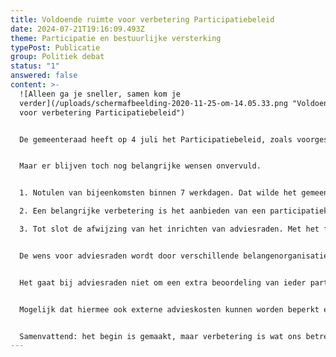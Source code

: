 ```yaml
---
title: Voldoende ruimte voor verbetering Participatiebeleid
date: 2024-07-21T19:16:09.493Z
theme: Participatie en bestuurlijke versterking
typePost: Publicatie
group: Politiek debat
status: "1"
answered: false
content: >-
  ![Alleen ga je sneller, samen kom je
  verder](/uploads/schermafbeelding-2020-11-25-om-14.05.33.png "Voldoende ruimte
  voor verbetering Participatiebeleid")


  De gemeenteraad heeft op 4 juli het Participatiebeleid, zoals voorgesteld, omarmd. Ook VughtParticipeert beschouwt dit vastgestelde beleid als een belangrijke stap voorwaarts. 


  Maar er blijven toch nog belangrijke wensen onvervuld.


  1. Notulen van bijeenkomsten binnen 7 werkdagen. Dat wilde het gemeentebestuur niet, omdat dit niet tot goede notulen zou leiden. Vreemd, omdat dit bij vele succesvolle organisaties gewoon mogelijk blijkt. Daar komt nog bij, je hoeft alleen maar vast te leggen wat is besproken, welke besluiten zijn genomen en welke actiepunten zijn besloten. Zo ingewikkeld is dat niet. Belangrijk voordeel is het versterken van het vertrouwen in het participatieproces. Dat vertrouwen komt niet met nietszeggende notulen, bijna 2 maanden later, zoals recentelijk bij de bijeenkomsten over de evenementenlocaties.

  2. Een belangrijke verbetering is het aanbieden van een participatiekaart, waarop alle voor de inwoners van Vught relevante plannen staan. Hiermee is het voor iedere inwoner eenvoudig te zien wat waar speelt of gaat spelen; optimale transparantie dus. Het gemeentebestuur wees dit af met verwijzing naar wijinvught.nl. Dit is een niet serieus te nemen alternatief, omdat sommige projecten daar helemaal niet worden getoond. Als voorbeeld noemen wij de bouwontwikkelingen in Helvoirt en de irritatie die is ontstaan over de afwezige participatie en het onzichtbaar houden van ontwikkelingen en gesprekken met de projectontwikkelaar.

  3. Tot slot de afwijzing van het inrichten van adviesraden. Met het flauwe argument dat het niet wettelijk verplicht is, ontneemt de gemeente zich de kans om ervaren, deskundige, gemotiveerde en beschikbare burgers toe te voegen aan de ontwikkeling en communicatie van veranderingen. 


  De wens voor adviesraden wordt door verschillende belangenorganisaties in Vught gedeeld; een afspraak met het presidium (gemeentebestuur en fractievoorzitters) om dit toe te lichten, werd voortijdig afgezegd. Het gevolg was een debat in de gemeenteraad, waarbij de essentie werd gemist. 


  Het gaat bij adviesraden niet om een extra beoordeling van ieder participatieproject, maar om het opstellen van een meerjarenvisie, waaraan ieder project kan worden getoetst. Door deze visies op te stellen in samenwerking met ervaren en deskundige inwoners van onze gemeente, wordt de kwaliteit en acceptatie van de besluitvorming versterkt. 


  Mogelijk dat hiermee ook externe advieskosten kunnen worden beperkt en onwenselijke proceskosten kunnen worden voorkomen, maar het allerbelangrijkste is dat objectief vast te stellen BETERE plannen gerealiseerd zullen worden.


  Samenvattend: het begin is gemaakt, maar verbetering is wat ons betreft nog zeker mogelijk en noodzakelijk, zodat onze doelstellingen Participatie, Transparantie en Zuivere besluitvorming, nadere invulling krijgen in de gemeente Vught.
---
```

